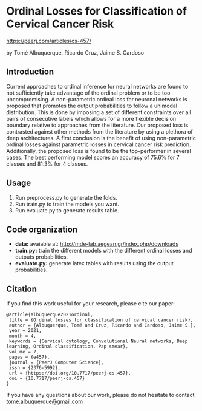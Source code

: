 # Ordinal Losses for Classification of Cervical Cancer Risk

https://peerj.com/articles/cs-457/

by Tomé Albuquerque, Ricardo Cruz, Jaime S. Cardoso

## Introduction
Current approaches to ordinal inference for neural networks are found to not sufficiently take advantage of the ordinal problem or to be too uncompromising. A non-parametric ordinal loss for neuronal networks is proposed that promotes the output probabilities to follow a unimodal distribution. This is done by imposing a set of different constraints over all pairs of consecutive labels which allows for a more flexible decision boundary relative to approaches from the literature. Our proposed loss is contrasted against other methods from the literature by using a plethora of deep architectures. A first conclusion is the benefit of using non-parametric ordinal losses against parametric losses in cervical cancer risk prediction. Additionally, the proposed loss is found to be the top-performer in several cases. The best performing model scores an accuracy of 75.6% for 7 classes and 81.3% for 4 classes.

## Usage

  1. Run preprocess.py to generate the folds.
  2. Run train.py to train the models you want.
  3. Run evaluate.py to generate results table.

## Code organization

  * **data:** avaiable at: http://mde-lab.aegean.gr/index.php/downloads
  * **train.py:** train the different models with the different ordinal losses
    and outputs probabilities.
  * **evaluate.py:** generate latex tables with results using the output
    probabilities.
    
## Citation
If you find this work useful for your research, please cite our paper:
```
@article{albuquerque2021ordinal,
 title = {Ordinal losses for classification of cervical cancer risk},
 author = {Albuquerque, Tomé and Cruz, Ricardo and Cardoso, Jaime S.},
 year = 2021,
 month = 4,
 keywords = {Cervical cytology, Convolutional Neural networks, Deep learning, Ordinal classification, Pap smear},
 volume = 7,
 pages = {e457},
 journal = {PeerJ Computer Science},
 issn = {2376-5992},
 url = {https://doi.org/10.7717/peerj-cs.457},
 doi = {10.7717/peerj-cs.457}
}
```

If you have any questions about our work, please do not hesitate to contact <tome.albuquerque@gmail.com>
